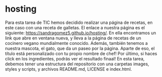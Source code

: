 # hosting
Para esta tarea de TIC hemos decidido realizar una página de recetas, en este caso con una receta de galletas. El enlace a nuestra página es el siguiente: https://sandragomez5.github.io/hosting/. En ella encontramos un link que abre en ventana nueva, y lleva a la página de recetas de un cocinero vegano mundialmente conocido. Además, también tenemos a nuestra mascota, el gato, que da un paseo por la página. Aparte de eso, el título está personalizado con tu propio nombre de chef! Por último, si haces click en los ingredientes, podrás ver el resultado finaal! En esta tarea, debemos tener una estructura del repositorio con una carpetas images, styles y scripts, y archivos README.md, LICENSE e index.html.
